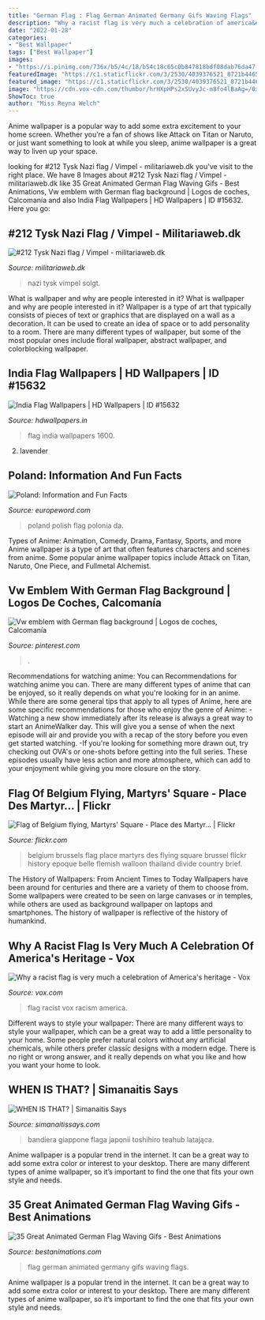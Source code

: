 ```yaml
---
title: "German Flag : Flag German Animated Germany Gifs Waving Flags"
description: "Why a racist flag is very much a celebration of america&#039;s heritage"
date: "2022-01-28"
categories:
- "Best Wallpaper"
tags: ["Best Wallpaper"]
images:
- "https://i.pinimg.com/736x/b5/4c/18/b54c18c65c0b847818bdf08dab76da47--flag-background-tattoo-ideas.jpg"
featuredImage: "https://c1.staticflickr.com/3/2530/4039376521_8721b44658_b.jpg"
featured_image: "https://c1.staticflickr.com/3/2530/4039376521_8721b44658_b.jpg"
image: "https://cdn.vox-cdn.com/thumbor/hrHXpHPs2xSUvyJc-m8fo4lBaAg=/0x89:3000x1777/1600x900/cdn.vox-cdn.com/uploads/chorus_image/image/46680876/GettyImages-478761604.0.jpg"
ShowToc: true
author: "Miss Reyna Welch"
---
```



Anime wallpaper is a popular way to add some extra excitement to your home screen. Whether you’re a fan of shows like Attack on Titan or Naruto, or just want something to look at while you sleep, anime wallpaper is a great way to liven up your space.

	

		
looking for #212 Tysk Nazi flag / Vimpel - militariaweb.dk you've visit to the right place. We have 8 Images about #212 Tysk Nazi flag / Vimpel - militariaweb.dk like 35 Great Animated German Flag Waving Gifs - Best Animations, Vw emblem with German flag background | Logos de coches, Calcomanía and also India Flag Wallpapers | HD Wallpapers | ID #15632. Here you go:
		
    
## #212 Tysk Nazi Flag / Vimpel - Militariaweb.dk

<img loading=lazy src="https://www.militariaweb.dk/wp-content/uploads/2013/11/212naziFlag_04-624x414.jpg" onerror="this.onerror=null;this.src='https://tse1.mm.bing.net/th?id=OIP.J7QINAuQF91W4O7N2O4SSQHaE6&amp;pid=15.1';" alt="#212 Tysk Nazi flag / Vimpel - militariaweb.dk">

_Source: militariaweb.dk_

>nazi tysk vimpel solgt. 

	

What is wallpaper and why are people interested in it?
What is wallpaper and why are people interested in it?
Wallpaper is a type of art that typically consists of pieces of text or graphics that are displayed on a wall as a decoration. It can be used to create an idea of space or to add personality to a room. There are many different types of wallpaper, but some of the most popular ones include floral wallpaper, abstract wallpaper, and colorblocking wallpaper.

    
## India Flag Wallpapers | HD Wallpapers | ID #15632

<img loading=lazy src="http://www.hdwallpapers.in/download/india_flag-1600x900.jpg" onerror="this.onerror=null;this.src='https://tse4.mm.bing.net/th?id=OIP.21Y4KOrSOvFJ1fSupiWddAHaEK&amp;pid=15.1';" alt="India Flag Wallpapers | HD Wallpapers | ID #15632">

_Source: hdwallpapers.in_

>flag india wallpapers 1600. 

	

2. lavender 

    
## Poland: Information And Fun Facts

<img loading=lazy src="http://www.europeword.com/images/poland/polish-flag3.jpg" onerror="this.onerror=null;this.src='https://tse4.mm.bing.net/th?id=OIP.OPotQdAEO65jLaArAfo5-gHaE7&amp;pid=15.1';" alt="Poland: Information and Fun Facts">

_Source: europeword.com_

>poland polish flag polonia da. 

	

Types of Anime: Animation, Comedy, Drama, Fantasy, Sports, and more
Anime wallpaper is a type of art that often features characters and scenes from anime. Some popular anime wallpaper topics include Attack on Titan, Naruto, One Piece, and Fullmetal Alchemist.

    
## Vw Emblem With German Flag Background | Logos De Coches, Calcomanía

<img loading=lazy src="https://i.pinimg.com/736x/b5/4c/18/b54c18c65c0b847818bdf08dab76da47--flag-background-tattoo-ideas.jpg" onerror="this.onerror=null;this.src='https://tse2.mm.bing.net/th?id=OIP.GhyF3rjILk6VeRP_pVUJnQHaNJ&amp;pid=15.1';" alt="Vw emblem with German flag background | Logos de coches, Calcomanía">

_Source: pinterest.com_

>. 

	

Recommendations for watching anime: You can
Recommendations for watching anime you can. There are many different types of anime that can be enjoyed, so it really depends on what you're looking for in an anime. While there are some general tips that apply to all types of Anime, here are some specific recommendations for those who enjoy the genre of Anime: 
-Watching a new show immediately after its release is always a great way to start an AnimeWalker day. This will give you a sense of when the next episode will air and provide you with a recap of the story before you even get started watching. 
-If you're looking for something more drawn out, try checking out OVA's or one-shots before getting into the full series. These episodes usually have less action and more atmosphere, which can add to your enjoyment while giving you more closure on the story.

    
## Flag Of Belgium Flying, Martyrs&#039; Square - Place Des Martyr… | Flickr

<img loading=lazy src="https://c1.staticflickr.com/3/2530/4039376521_8721b44658_b.jpg" onerror="this.onerror=null;this.src='https://tse3.mm.bing.net/th?id=OIP.q842OUYz7hA-6viZBEO09AHaFj&amp;pid=15.1';" alt="Flag of Belgium flying, Martyrs&#039; Square - Place des Martyr… | Flickr">

_Source: flickr.com_

>belgium brussels flag place martyrs des flying square brussel flickr history epoque belle flemish walloon thailand divide country brief. 

	

The History of Wallpapers: From Ancient Times to Today
Wallpapers have been around for centuries and there are a variety of them to choose from. Some wallpapers were created to be seen on large canvases or in temples, while others are used as background wallpaper on laptops and smartphones. The history of wallpaper is reflective of the history of humankind.

    
## Why A Racist Flag Is Very Much A Celebration Of America&#039;s Heritage - Vox

<img loading=lazy src="https://cdn.vox-cdn.com/thumbor/hrHXpHPs2xSUvyJc-m8fo4lBaAg=/0x89:3000x1777/1600x900/cdn.vox-cdn.com/uploads/chorus_image/image/46680876/GettyImages-478761604.0.jpg" onerror="this.onerror=null;this.src='https://tse3.mm.bing.net/th?id=OIP.JJ93giEcZOUBA3Zp0ul4wAHaEK&amp;pid=15.1';" alt="Why a racist flag is very much a celebration of America&#039;s heritage - Vox">

_Source: vox.com_

>flag racist vox racism america. 

	

Different ways to style your wallpaper:
There are many different ways to style your wallpaper, which can be a great way to add a little personality to your home. Some people prefer natural colors without any artificial chemicals, while others prefer classic designs with a modern edge. There is no right or wrong answer, and it really depends on what you like and how you want your home to look.

    
## WHEN IS THAT? | Simanaitis Says

<img loading=lazy src="https://simanaitissays.files.wordpress.com/2018/07/1920px-flag_of_japan.jpg?w=547" onerror="this.onerror=null;this.src='https://tse4.mm.bing.net/th?id=OIP.6v0Oxa_0BL1zxp_FU9qiWQHaLG&amp;pid=15.1';" alt="WHEN IS THAT? | Simanaitis Says">

_Source: simanaitissays.com_

>bandiera giappone flaga japonii toshihiro teahub latająca. 

	

Anime wallpaper is a popular trend in the internet. It can be a great way to add some extra color or interest to your desktop. There are many different types of anime wallpaper, so it’s important to find the one that fits your own style and needs.

    
## 35 Great Animated German Flag Waving Gifs - Best Animations

<img loading=lazy src="http://bestanimations.com/Flags/Europe/Western/Germany/german-flag-animated-gif-19.gif" onerror="this.onerror=null;this.src='https://tse1.mm.bing.net/th?id=OIP.RnSzB1jf5IVyGOKL-Hr1iwAAAA&amp;pid=15.1';" alt="35 Great Animated German Flag Waving Gifs - Best Animations">

_Source: bestanimations.com_

>flag german animated germany gifs waving flags. 

	

Anime wallpaper is a popular trend in the internet. It can be a great way to add some extra color or interest to your desktop. There are many different types of anime wallpaper, so it’s important to find the one that fits your own style and needs.


